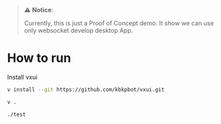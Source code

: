 > :warning: **Notice**:
>
>
> Currently, this is just a Proof of Concept demo. It show we can use only websocket develop desktop App.

# How to run

Install vxui
```sh
v install --git https://github.com/kbkpbot/vxui.git

v .

./test
```
